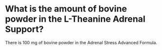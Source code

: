 # What is the amount of bovine powder in the L-Theanine Adrenal Support?

There is 100 mg of bovine powder in the Adrenal Stress Advanced Formula.